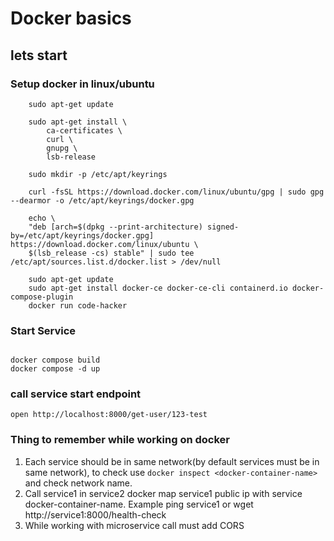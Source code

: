 # Docker basics

## lets start

### Setup docker in linux/ubuntu
```
    sudo apt-get update
    
    sudo apt-get install \
        ca-certificates \
        curl \
        gnupg \
        lsb-release
    
    sudo mkdir -p /etc/apt/keyrings
    
    curl -fsSL https://download.docker.com/linux/ubuntu/gpg | sudo gpg --dearmor -o /etc/apt/keyrings/docker.gpg

    echo \
    "deb [arch=$(dpkg --print-architecture) signed-by=/etc/apt/keyrings/docker.gpg] https://download.docker.com/linux/ubuntu \
    $(lsb_release -cs) stable" | sudo tee /etc/apt/sources.list.d/docker.list > /dev/null

    sudo apt-get update
    sudo apt-get install docker-ce docker-ce-cli containerd.io docker-compose-plugin
    docker run code-hacker
```

### Start Service
```

docker compose build
docker compose -d up

```

### call service start endpoint
```
open http://localhost:8000/get-user/123-test
```


### Thing to remember while working on docker
1. Each service should be in same network(by default services must be in same network), to check use `docker inspect <docker-container-name>`
    and check network name.
2. Call service1 in service2 docker map service1 public ip with service docker-container-name. Example ping service1 or wget http://service1:8000/health-check
3. While working with microservice call must add CORS